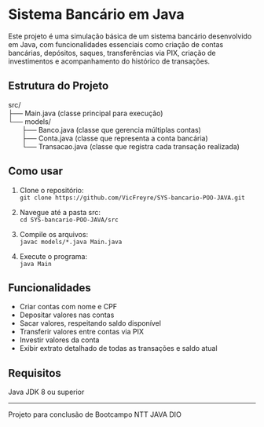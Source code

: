 # Sistema Bancário em Java

Este projeto é uma simulação básica de um sistema bancário desenvolvido em Java, com funcionalidades essenciais como criação de contas bancárias, depósitos, saques, transferências via PIX, criação de investimentos e acompanhamento do histórico de transações.

## Estrutura do Projeto

src/  
├── Main.java              (classe principal para execução)  
└── models/  
  ├── Banco.java         (classe que gerencia múltiplas contas)  
  ├── Conta.java         (classe que representa a conta bancária)  
  └── Transacao.java     (classe que registra cada transação realizada)

## Como usar

1. Clone o repositório:  
`git clone https://github.com/VicFreyre/SYS-bancario-POO-JAVA.git`

2. Navegue até a pasta src:  
`cd SYS-bancario-POO-JAVA/src`

3. Compile os arquivos:  
`javac models/*.java Main.java`

4. Execute o programa:  
`java Main`

## Funcionalidades

- Criar contas com nome e CPF  
- Depositar valores nas contas  
- Sacar valores, respeitando saldo disponível  
- Transferir valores entre contas via PIX  
- Investir valores da conta  
- Exibir extrato detalhado de todas as transações e saldo atual

## Requisitos

Java JDK 8 ou superior

________________________________

Projeto para conclusão de Bootcampo NTT JAVA DIO